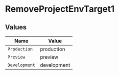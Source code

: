 # RemoveProjectEnvTarget1


## Values

| Name          | Value         |
| ------------- | ------------- |
| `Production`  | production    |
| `Preview`     | preview       |
| `Development` | development   |